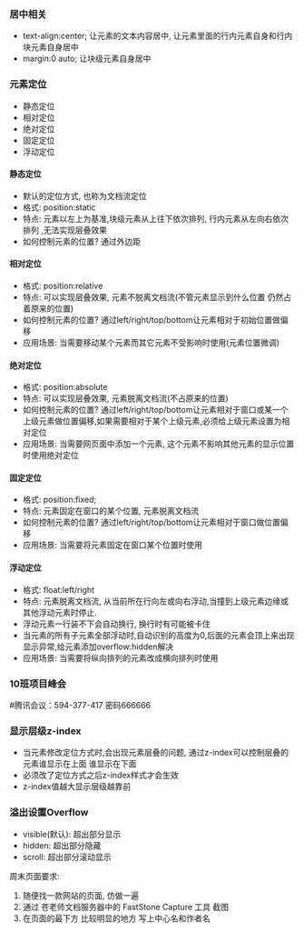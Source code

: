 ﻿### 居中相关
- text-align:center; 让元素的文本内容居中, 让元素里面的行内元素自身和行内块元素自身居中
- margin:0 auto; 让块级元素自身居中  
### 元素定位
- 静态定位
- 相对定位
- 绝对定位
- 固定定位
- 浮动定位
#### 静态定位
- 默认的定位方式, 也称为文档流定位
- 格式: position:static
- 特点: 元素以左上为基准,块级元素从上往下依次排列, 行内元素从左向右依次排列 ,无法实现层叠效果
- 如何控制元素的位置? 通过外边距
#### 相对定位
- 格式: position:relative
- 特点: 可以实现层叠效果, 元素不脱离文档流(不管元素显示到什么位置 仍然占着原来的位置) 
- 如何控制元素的位置? 通过left/right/top/bottom让元素相对于初始位置做偏移
- 应用场景: 当需要移动某个元素而其它元素不受影响时使用(元素位置微调)
#### 绝对定位
- 格式: position:absolute
- 特点: 可以实现层叠效果, 元素脱离文档流(不占原来的位置)  
- 如何控制元素的位置? 通过left/right/top/bottom让元素相对于窗口或某一个上级元素做位置偏移,如果需要相对于某个上级元素,必须给上级元素设置为相对定位 
- 应用场景: 当需要网页面中添加一个元素, 这个元素不影响其他元素的显示位置时使用绝对定位
#### 固定定位
- 格式: position:fixed;
- 特点: 元素固定在窗口的某个位置, 元素脱离文档流 
- 如何控制元素的位置? 通过left/right/top/bottom让元素相对于窗口做位置偏移
- 应用场景: 当需要将元素固定在窗口某个位置时使用

#### 浮动定位
- 格式: float:left/right  
- 特点: 元素脱离文档流, 从当前所在行向左或向右浮动,当撞到上级元素边缘或其他浮动元素时停止.
- 浮动元素一行装不下会自动换行, 换行时有可能被卡住
- 当元素的所有子元素全部浮动时,自动识别的高度为0,后面的元素会顶上来出现显示异常,给元素添加overflow:hidden解决
- 应用场景: 当需要将纵向排列的元素改成横向排列时使用  

### 10班项目峰会
#腾讯会议：594-377-417
密码666666

### 显示层级z-index
- 当元素修改定位方式时,会出现元素层叠的问题, 通过z-index可以控制层叠的元素谁显示在上面 谁显示在下面
- 必须改了定位方式之后z-index样式才会生效 
- z-index值越大显示层级越靠前
### 溢出设置Overflow
- visible(默认): 超出部分显示
- hidden: 超出部分隐藏
- scroll: 超出部分滚动显示


周末页面要求:
1. 随便找一款网站的页面, 仿做一遍
2. 通过 苍老师文档服务器中的  FastStone Capture 工具  截图
3. 在页面的最下方 比较明显的地方  写上中心名和作者名   



















